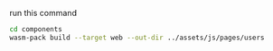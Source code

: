 

run this command

```sh
cd components
wasm-pack build --target web --out-dir ../assets/js/pages/users
```